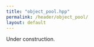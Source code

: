```yaml
---
title: "object_pool.hpp"
permalink: /header/object_pool/
layout: default
---
```


Under construction.